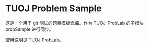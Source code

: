 # TUOJ Problem Sample

这是一个用于 git 测试的题目模板仓库。作为 TUOJ-ProbLab 的子模块 probSample 进行同步。

使用说明见 [TUOJ ProbLab][1]。

[1]: https://github.com/reyux/tuoj-problab
